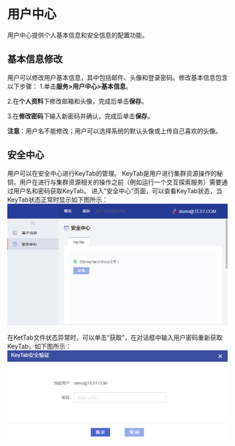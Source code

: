 # 用户中心

用户中心提供个人基本信息和安全信息的配置功能。

## 基本信息修改
用户可以修改用户基本信息，其中包括邮件、头像和登录密码。修改基本信息包含以下步骤：
1.单击**服务>用户中心>基本信息**。

2.在**个人资料**下修改邮箱和头像，完成后单击**保存**。

3.在**修改密码**下输入新密码并确认，完成后单击**保存**。

**注意**：用户名不能修改；用户可以选择系统的默认头像或上传自己喜欢的头像。




## 安全中心
用户可以在安全中心进行KeyTab的管理。
KeyTab是用户进行集群资源操作的秘钥，用户在进行与集群资源相关的操作之前（例如运行一个交互探索服务）需要通过用户名和密码获取KeyTab。
进入“安全中心”页面，可以查看KeyTab状态，当KeyTab状态正常时显示如下图所示：
![](/user_guide/fig/fig_64.png)

在KetTab文件状态异常时，可以单击“获取”，在对话框中输入用户密码重新获取KeyTab，如下图所示：
![](/user_guide/fig/fig_65.png)